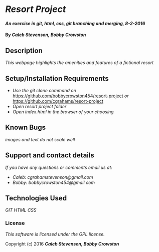 # _Resort Project_

#### _An exercise in git, html, css, git branching and merging, 8-2-2016_

#### By _**Caleb Stevenson, Bobby Crowston**_

## Description

_This webpage highlights the amenities and features of a fictional resort_

## Setup/Installation Requirements

* _Use the git clone command on_ https://github.com/bobbycrowston454/resort-project
_or_
https://github.com/cgrahams/resort-project
* _Open resort project folder_
* _Open index.html in the browser of your choosing_

## Known Bugs

_images and text do not scale well_

## Support and contact details

_If you have any questions or comments email us at:_
* _Caleb: cgrahamstevenson@gmail.com_
* _Bobby: bobbycrowston454@gmail.com_

## Technologies Used

_GIT
  HTML
  CSS_

### License

*This software is licensed under the GPL license.*

Copyright (c) 2016 **_Caleb Stevenson, Bobby Crowston_**
